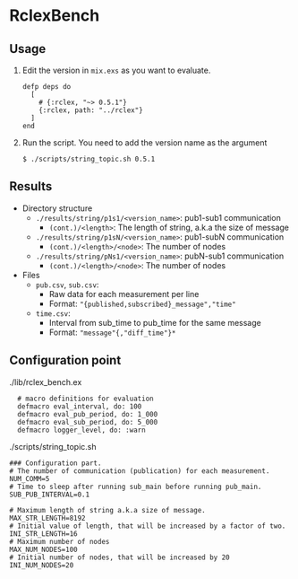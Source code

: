 # RclexBench

## Usage

1. Edit the version in `mix.exs` as you want to evaluate.
    ```
    defp deps do
      [
        # {:rclex, "~> 0.5.1"}
        {:rclex, path: "../rclex"}
      ]
    end
    ```
1. Run the script. You need to add the version name as the argument
    ```
    $ ./scripts/string_topic.sh 0.5.1
    ```

## Results

- Directory structure
  - `./results/string/p1s1/<version_name>`: pub1-sub1 communication
    - `(cont.)/<length>`: The length of string, a.k.a the size of message
  - `./results/string/p1sN/<version_name>`: pub1-subN communication
    - `(cont.)/<length>/<node>`: The number of nodes
  - `./results/string/pNs1/<version_name>`: pubN-sub1 communication
    - `(cont.)/<length>/<node>`: The number of nodes
- Files
  - `pub.csv`, `sub.csv`: 
    - Raw data for each measurement per line
    - Format: `"{published,subscribed}_message","time"`
  - `time.csv`: 
    - Interval from sub_time to pub_time for the same message
    - Format: `"message"{,"diff_time"}*`

## Configuration point

./lib/rclex_bench.ex
```
  # macro definitions for evaluation
  defmacro eval_interval, do: 100
  defmacro eval_pub_period, do: 1_000
  defmacro eval_sub_period, do: 5_000
  defmacro logger_level, do: :warn
```

./scripts/string_topic.sh
```
### Configuration part.
# The number of communication (publication) for each measurement.
NUM_COMM=5
# Time to sleep after running sub_main before running pub_main.
SUB_PUB_INTERVAL=0.1

# Maximum length of string a.k.a size of message.
MAX_STR_LENGTH=8192
# Initial value of length, that will be increased by a factor of two.
INI_STR_LENGTH=16
# Maximum number of nodes
MAX_NUM_NODES=100
# Initial number of nodes, that will be increased by 20
INI_NUM_NODES=20
```

